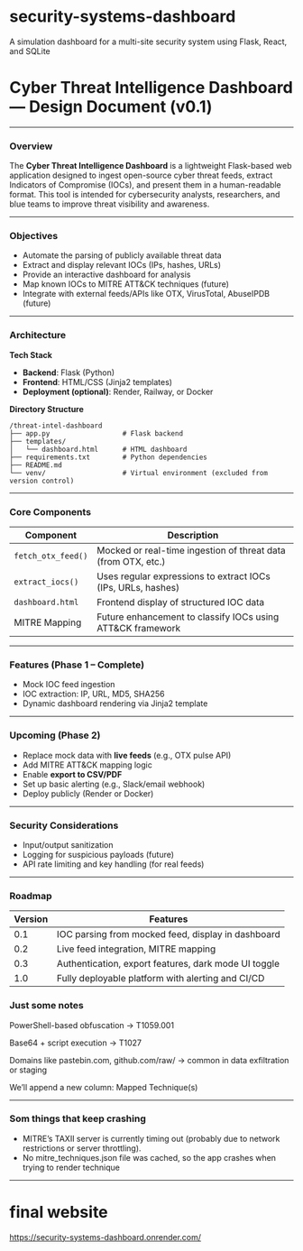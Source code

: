 # security-systems-dashboard
A simulation dashboard for a multi-site security system using Flask, React, and SQLite


# Cyber Threat Intelligence Dashboard — Design Document (v0.1)

---

###  Overview
The **Cyber Threat Intelligence Dashboard** is a lightweight Flask-based web application designed to ingest open-source cyber threat feeds, extract Indicators of Compromise (IOCs), and present them in a human-readable format. This tool is intended for cybersecurity analysts, researchers, and blue teams to improve threat visibility and awareness.

---

### Objectives
- Automate the parsing of publicly available threat data
- Extract and display relevant IOCs (IPs, hashes, URLs)
- Provide an interactive dashboard for analysis
- Map known IOCs to MITRE ATT&CK techniques (future)
- Integrate with external feeds/APIs like OTX, VirusTotal, AbuseIPDB (future)

---

### Architecture

**Tech Stack**
- **Backend**: Flask (Python)
- **Frontend**: HTML/CSS (Jinja2 templates)
- **Deployment (optional)**: Render, Railway, or Docker

**Directory Structure**
```
/threat-intel-dashboard
├── app.py                  # Flask backend
├── templates/
│   └── dashboard.html      # HTML dashboard
├── requirements.txt        # Python dependencies
├── README.md
└── venv/                   # Virtual environment (excluded from version control)
```

---

### Core Components

| Component        | Description                                                                 |
|------------------|-----------------------------------------------------------------------------|
| `fetch_otx_feed()` | Mocked or real-time ingestion of threat data (from OTX, etc.)               |
| `extract_iocs()`   | Uses regular expressions to extract IOCs (IPs, URLs, hashes)               |
| `dashboard.html`   | Frontend display of structured IOC data                                    |
| MITRE Mapping     | Future enhancement to classify IOCs using ATT&CK framework                 |

---

###  Features (Phase 1 – Complete)
- Mock IOC feed ingestion
- IOC extraction: IP, URL, MD5, SHA256
- Dynamic dashboard rendering via Jinja2 template

---

### Upcoming (Phase 2)
- Replace mock data with **live feeds** (e.g., OTX pulse API)
- Add MITRE ATT&CK mapping logic
- Enable **export to CSV/PDF**
- Set up basic alerting (e.g., Slack/email webhook)
- Deploy publicly (Render or Docker)

---

### Security Considerations
- Input/output sanitization
- Logging for suspicious payloads (future)
- API rate limiting and key handling (for real feeds)

---

### Roadmap
| Version | Features                                                                 |
|---------|--------------------------------------------------------------------------|
| 0.1     | IOC parsing from mocked feed, display in dashboard                       |
| 0.2     | Live feed integration, MITRE mapping                                     |
| 0.3     | Authentication, export features, dark mode UI toggle                     |
| 1.0     | Fully deployable platform with alerting and CI/CD                        |

### Just some notes 
PowerShell-based obfuscation → T1059.001

Base64 + script execution → T1027

Domains like pastebin.com, github.com/raw/ → common in data exfiltration or staging

We’ll append a new column: Mapped Technique(s)

---------------

### Som things that keep crashing 

-  MITRE’s TAXII server is currently timing out (probably due to network restrictions or server throttling).
- No mitre_techniques.json file was cached, so the app crashes when trying to render technique

-----------

# final website 
https://security-systems-dashboard.onrender.com/
